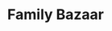 ---
title: "Family Bazaar"
url: /bharath-nagar-east-vennakkara-nurani-palakkad-kerala/family-bazaar/
shop: Kleidung
---